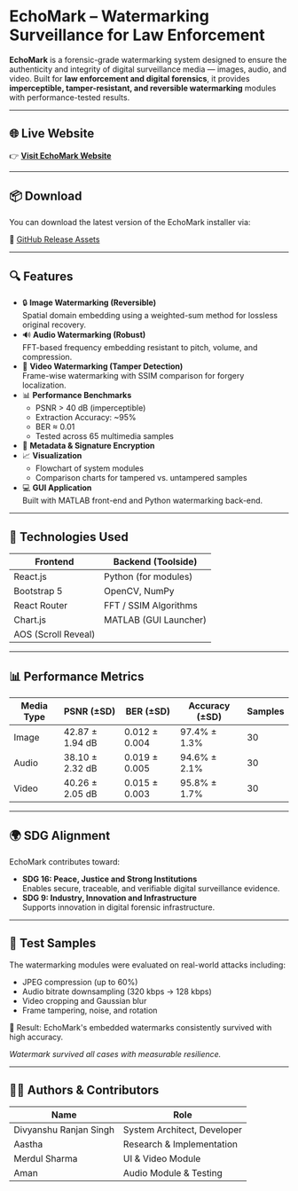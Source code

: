 # EchoMark – Watermarking Surveillance for Law Enforcement


**EchoMark** is a forensic-grade watermarking system designed to ensure the authenticity and integrity of digital surveillance media — images, audio, and video. Built for **law enforcement and digital forensics**, it provides **imperceptible, tamper-resistant, and reversible watermarking** modules with performance-tested results.

---

## 🌐 Live Website

👉 [**Visit EchoMark Website**](https://echomark-watermarking.vercel.app/)

---

## 📦 Download

You can download the latest version of the EchoMark installer via:

🔗 [GitHub Release Assets](https://github.com/Divyanshu-RS/EchoMark-Watermarking/releases/download/v1.0.0/EchoMark.Watermarking.exe)

---

## 🔍 Features

- 🔒 **Image Watermarking (Reversible)**  
  Spatial domain embedding using a weighted-sum method for lossless original recovery.
- 🔊 **Audio Watermarking (Robust)**  
  FFT-based frequency embedding resistant to pitch, volume, and compression.
- 🎥 **Video Watermarking (Tamper Detection)**  
  Frame-wise watermarking with SSIM comparison for forgery localization.
- 📊 **Performance Benchmarks**  
  - PSNR > 40 dB (imperceptible)
  - Extraction Accuracy: ~95%
  - BER ≈ 0.01
  - Tested across 65 multimedia samples
- 🔐 **Metadata & Signature Encryption**
- 📈 **Visualization**  
  - Flowchart of system modules  
  - Comparison charts for tampered vs. untampered samples
- 💻 **GUI Application**  
  Built with MATLAB front-end and Python watermarking back-end.

---

## 🧠 Technologies Used

| Frontend      | Backend (Toolside)        |
| ------------- | ------------------------ |
| React.js      | Python (for modules)     |
| Bootstrap 5   | OpenCV, NumPy            |
| React Router  | FFT / SSIM Algorithms    |
| Chart.js      | MATLAB (GUI Launcher)    |
| AOS (Scroll Reveal) |                    |

---

## 📊 Performance Metrics

| Media Type | PSNR (±SD)     | BER (±SD)     | Accuracy (±SD) | Samples |
|------------|----------------|--------------|---------------|---------|
| Image      | 42.87 ± 1.94 dB| 0.012 ± 0.004| 97.4% ± 1.3%  | 30      |
| Audio      | 38.10 ± 2.32 dB| 0.019 ± 0.005| 94.6% ± 2.1%  | 30      |
| Video      | 40.26 ± 2.05 dB| 0.015 ± 0.003| 95.8% ± 1.7%  | 30      |

---

## 🌍 SDG Alignment

EchoMark contributes toward:

- **SDG 16: Peace, Justice and Strong Institutions**  
  Enables secure, traceable, and verifiable digital surveillance evidence.
- **SDG 9: Industry, Innovation and Infrastructure**  
  Supports innovation in digital forensic infrastructure.

---

## 🧪 Test Samples
The watermarking modules were evaluated on real-world attacks including:
- JPEG compression (up to 60%)
- Audio bitrate downsampling (320 kbps → 128 kbps)
- Video cropping and Gaussian blur
- Frame tampering, noise, and rotation

🧬 Result: EchoMark's embedded watermarks consistently survived with high accuracy.

*Watermark survived all cases with measurable resilience.*

---

## 👨‍💻 Authors & Contributors

| Name                 | Role                          |
|----------------------|------------------------------|
| Divyanshu Ranjan Singh | System Architect, Developer |
| Aastha               | Research & Implementation    |
| Merdul Sharma        | UI & Video Module            |
| Aman                 | Audio Module & Testing       |

